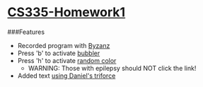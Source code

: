 # [CS335-Homework1](http://cs.csubak.edu/~gordon/cs335/hw1.html)

###Features
* Recorded program with [Byzanz](http://www.unixmen.com/make-animated-gif-screencasts-easily-byzanz/)
* Press 'b' to activate [bubbler](http://cs.csubak.edu/~gcortes/cs335/hw1/hw1.gif)
* Press 'h' to activate [random color](http://cs.csubak.edu/~gcortes/cs335/hw1/hw1-nyan.gif) 
  * WARNING: Those with epilepsy should NOT click the link!
*  Added text [using Daniel's triforce](http://www.cs.csub.edu/~gordon/cs335/code/371Daniel_triforce/)
